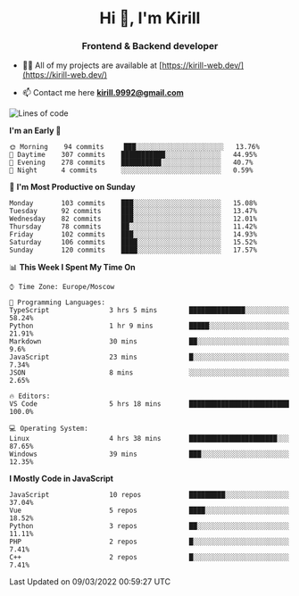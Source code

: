 <h1 align="center">Hi 👋, I'm Kirill</h1>
<h3 align="center">Frontend & Backend developer</h3>

- 👨‍💻 All of my projects are available at [https://kirill-web.dev/](https://kirill-web.dev/)

- 📫 Contact me here **kirill.9992@gmail.com**











<!--START_SECTION:waka-->
![Lines of code](https://img.shields.io/badge/From%20Hello%20World%20I%27ve%20Written-473%20Thousand%20lines%20of%20code-blue)

**I'm an Early 🐤** 

```text
🌞 Morning    94 commits     ███░░░░░░░░░░░░░░░░░░░░░░   13.76% 
🌆 Daytime    307 commits    ███████████░░░░░░░░░░░░░░   44.95% 
🌃 Evening    278 commits    ██████████░░░░░░░░░░░░░░░   40.7% 
🌙 Night      4 commits      ░░░░░░░░░░░░░░░░░░░░░░░░░   0.59%

```
📅 **I'm Most Productive on Sunday** 

```text
Monday       103 commits    ███░░░░░░░░░░░░░░░░░░░░░░   15.08% 
Tuesday      92 commits     ███░░░░░░░░░░░░░░░░░░░░░░   13.47% 
Wednesday    82 commits     ███░░░░░░░░░░░░░░░░░░░░░░   12.01% 
Thursday     78 commits     ██░░░░░░░░░░░░░░░░░░░░░░░   11.42% 
Friday       102 commits    ███░░░░░░░░░░░░░░░░░░░░░░   14.93% 
Saturday     106 commits    ████░░░░░░░░░░░░░░░░░░░░░   15.52% 
Sunday       120 commits    ████░░░░░░░░░░░░░░░░░░░░░   17.57%

```


📊 **This Week I Spent My Time On** 

```text
⌚︎ Time Zone: Europe/Moscow

💬 Programming Languages: 
TypeScript               3 hrs 5 mins        ██████████████░░░░░░░░░░░   58.24% 
Python                   1 hr 9 mins         █████░░░░░░░░░░░░░░░░░░░░   21.91% 
Markdown                 30 mins             ██░░░░░░░░░░░░░░░░░░░░░░░   9.6% 
JavaScript               23 mins             █░░░░░░░░░░░░░░░░░░░░░░░░   7.34% 
JSON                     8 mins              ░░░░░░░░░░░░░░░░░░░░░░░░░   2.65%

🔥 Editors: 
VS Code                  5 hrs 18 mins       █████████████████████████   100.0%

💻 Operating System: 
Linux                    4 hrs 38 mins       ██████████████████████░░░   87.65% 
Windows                  39 mins             ███░░░░░░░░░░░░░░░░░░░░░░   12.35%

```

**I Mostly Code in JavaScript** 

```text
JavaScript               10 repos            █████████░░░░░░░░░░░░░░░░   37.04% 
Vue                      5 repos             ████░░░░░░░░░░░░░░░░░░░░░   18.52% 
Python                   3 repos             ██░░░░░░░░░░░░░░░░░░░░░░░   11.11% 
PHP                      2 repos             █░░░░░░░░░░░░░░░░░░░░░░░░   7.41% 
C++                      2 repos             █░░░░░░░░░░░░░░░░░░░░░░░░   7.41%

```



 Last Updated on 09/03/2022 00:59:27 UTC
<!--END_SECTION:waka-->

